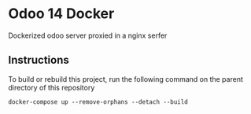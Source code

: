 # Odoo 14 Docker

Dockerized odoo server proxied in a nginx serfer


## Instructions

To build or rebuild this project, run the following command on the parent directory of this repository

```
docker-compose up --remove-orphans --detach --build
```

